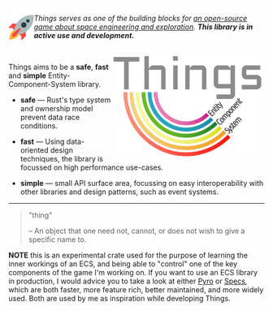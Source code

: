 <img src="./rocket.svg" width="50" align="left" title="Rusty Rockets logo">

_Things serves as one of the building blocks for [an open-source game about
space engineering and exploration][rkt]. **This library is in active use and
development.**_

[rkt]: https://rustic.games

<br />

<img src="./logo.svg" align="right" title="Things logo by Jean Mertz" width="300" />

Things aims to be a **safe**, **fast** and **simple** Entity-Component-System
library.

- **safe** — Rust's type system and ownership model prevent data race
  conditions.

- **fast** — Using data-oriented design techniques, the library is focussed on
  high performance use-cases.

- **simple** — small API surface area, focussing on easy interoperability with
  other libraries and design patterns, such as event systems.

---

> "thing"
>
> – An object that one need not, cannot, or does not wish to give a specific
> name to.

**NOTE** this is an experimental crate used for the purpose of learning the
inner workings of an ECS, and being able to "control" one of the key components
of the game I'm working on. If you want to use an ECS library in production, I
would advice you to take a look at either [Pyro][] or [Specs][], which are both
faster, more feature rich, better maintained, and more widely used. Both are
used by me as inspiration while developing Things.

[Pyro]: https://github.com/MaikKlein/pyro
[Specs]: https://github.com/slide-rs/specs

